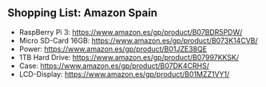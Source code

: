 ## Shopping List: Amazon Spain

* RaspBerry Pi 3: https://www.amazon.es/gp/product/B07BDR5PDW/
* Micro SD-Card 16GB: https://www.amazon.es/gp/product/B073K14CVB/
* Power: https://www.amazon.es/gp/product/B01JZE38QE
* 1TB Hard Drive: https://www.amazon.es/gp/product/B07997KKSK/
* Case: https://www.amazon.es/gp/product/B07DK4CRHS/
* LCD-Display: https://www.amazon.es/gp/product/B01MZZ1VY1/
